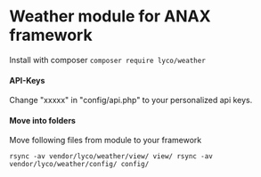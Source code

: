 Weather module for ANAX framework
=========================

Install with composer
``composer require lyco/weather``

#### API-Keys
Change "xxxxx" in "config/api.php" to your personalized api keys.

#### Move into folders
Move following files from module to your framework

``rsync -av vendor/lyco/weather/view/ view/
rsync -av vendor/lyco/weather/config/ config/``
